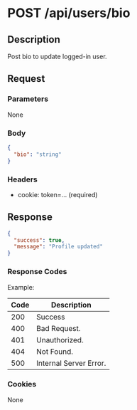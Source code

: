 # POST /api/users/bio

## Description

Post bio to update logged-in user.

## Request

### Parameters

None

### Body

```json
{
  "bio": "string"
}
```

### Headers

- cookie: token=... (required)

## Response

```json
{
  "success": true,
  "message": "Profile updated"
}
```

### Response Codes

Example:

| Code | Description            |
|------|------------------------|
| 200  | Success                |
| 400  | Bad Request.           |
| 401  | Unauthorized.          |
| 404  | Not Found.             |
| 500  | Internal Server Error. |

### Cookies

None